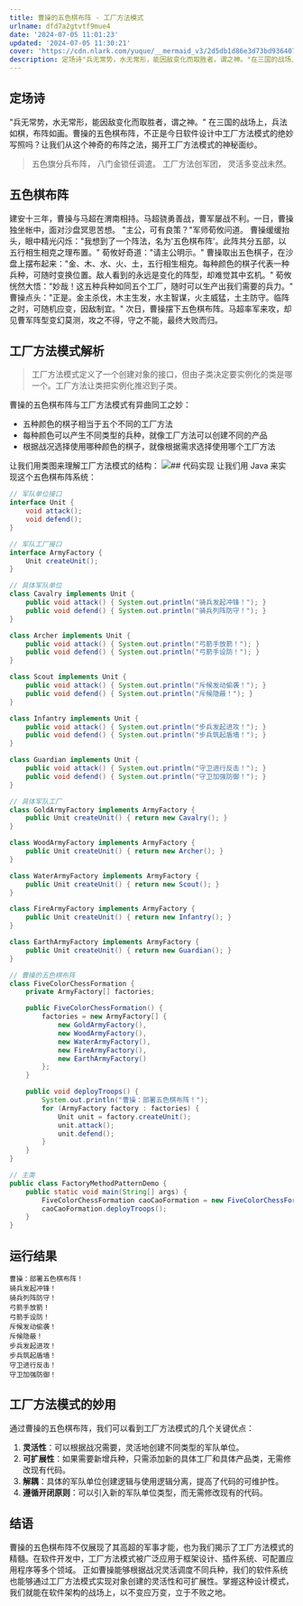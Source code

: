 ```yaml
---
title: 曹操的五色棋布阵 - 工厂方法模式
urlname: dfd7a2gtvtf9mue4
date: '2024-07-05 11:01:23'
updated: '2024-07-05 11:30:21'
cover: 'https://cdn.nlark.com/yuque/__mermaid_v3/2d5db1d86e3d73bd936407244ef2d204.svg'
description: 定场诗"兵无常势，水无常形，能因敌变化而取胜者，谓之神。"在三国的战场上，兵法如棋，布阵如画。曹操的五色棋布阵，不正是今日软件设计中工厂方法模式的绝妙写照吗？让我们从这个神奇的布阵之法，揭开工厂方法模式的神秘面纱。五色旗分兵布阵，八门金锁任调遣。工厂方法创军团，灵活多变战未然。五色棋布阵建安十...
---
```

## 定场诗
"兵无常势，水无常形，能因敌变化而取胜者，谓之神。"
在三国的战场上，兵法如棋，布阵如画。曹操的五色棋布阵，不正是今日软件设计中工厂方法模式的绝妙写照吗？让我们从这个神奇的布阵之法，揭开工厂方法模式的神秘面纱。
> 五色旗分兵布阵，
八门金锁任调遣。
工厂方法创军团，
灵活多变战未然。

## 五色棋布阵
建安十三年，曹操与马超在渭南相持。马超骁勇善战，曹军屡战不利。一日，曹操独坐帐中，面对沙盘冥思苦想。
"主公，可有良策？"军师荀攸问道。
曹操缓缓抬头，眼中精光闪烁："我想到了一个阵法，名为'五色棋布阵'。此阵共分五部，以五行相生相克之理布置。"
荀攸好奇道："请主公明示。"
曹操取出五色棋子，在沙盘上摆布起来："金、木、水、火、土，五行相生相克。每种颜色的棋子代表一种兵种，可随时变换位置。敌人看到的永远是变化的阵型，却难觉其中玄机。"
荀攸恍然大悟："妙哉！这五种兵种如同五个工厂，随时可以生产出我们需要的兵力。"
曹操点头："正是。金主杀伐，木主生发，水主智谋，火主威猛，土主防守。临阵之时，可随机应变，因敌制宜。"
次日，曹操摆下五色棋布阵。马超率军来攻，却见曹军阵型变幻莫测，攻之不得，守之不能，最终大败而归。
## 工厂方法模式解析
> 工厂方法模式定义了一个创建对象的接口，但由子类决定要实例化的类是哪一个。工厂方法让类把实例化推迟到子类。

曹操的五色棋布阵与工厂方法模式有异曲同工之妙：

- 五种颜色的棋子相当于五个不同的工厂方法
- 每种颜色可以产生不同类型的兵种，就像工厂方法可以创建不同的产品
- 根据战况选择使用哪种颜色的棋子，就像根据需求选择使用哪个工厂方法

让我们用类图来理解工厂方法模式的结构：
![](https://oss1.aistar.cool/elog-offer-now/9b22e4445c27211e42d97f5b9d25b2b1.svg)## 代码实现
让我们用 Java 来实现这个五色棋布阵系统：
```java
// 军队单位接口
interface Unit {
    void attack();
    void defend();
}

// 军队工厂接口
interface ArmyFactory {
    Unit createUnit();
}

// 具体军队单位
class Cavalry implements Unit {
    public void attack() { System.out.println("骑兵发起冲锋！"); }
    public void defend() { System.out.println("骑兵列阵防守！"); }
}

class Archer implements Unit {
    public void attack() { System.out.println("弓箭手放箭！"); }
    public void defend() { System.out.println("弓箭手设防！"); }
}

class Scout implements Unit {
    public void attack() { System.out.println("斥候发动偷袭！"); }
    public void defend() { System.out.println("斥候隐蔽！"); }
}

class Infantry implements Unit {
    public void attack() { System.out.println("步兵发起进攻！"); }
    public void defend() { System.out.println("步兵筑起盾墙！"); }
}

class Guardian implements Unit {
    public void attack() { System.out.println("守卫进行反击！"); }
    public void defend() { System.out.println("守卫加强防御！"); }
}

// 具体军队工厂
class GoldArmyFactory implements ArmyFactory {
    public Unit createUnit() { return new Cavalry(); }
}

class WoodArmyFactory implements ArmyFactory {
    public Unit createUnit() { return new Archer(); }
}

class WaterArmyFactory implements ArmyFactory {
    public Unit createUnit() { return new Scout(); }
}

class FireArmyFactory implements ArmyFactory {
    public Unit createUnit() { return new Infantry(); }
}

class EarthArmyFactory implements ArmyFactory {
    public Unit createUnit() { return new Guardian(); }
}

// 曹操的五色棋布阵
class FiveColorChessFormation {
    private ArmyFactory[] factories;

    public FiveColorChessFormation() {
        factories = new ArmyFactory[] {
            new GoldArmyFactory(),
            new WoodArmyFactory(),
            new WaterArmyFactory(),
            new FireArmyFactory(),
            new EarthArmyFactory()
        };
    }

    public void deployTroops() {
        System.out.println("曹操：部署五色棋布阵！");
        for (ArmyFactory factory : factories) {
            Unit unit = factory.createUnit();
            unit.attack();
            unit.defend();
        }
    }
}

// 主类
public class FactoryMethodPatternDemo {
    public static void main(String[] args) {
        FiveColorChessFormation caoCaoFormation = new FiveColorChessFormation();
        caoCaoFormation.deployTroops();
    }
}
```
## 运行结果
```
曹操：部署五色棋布阵！
骑兵发起冲锋！
骑兵列阵防守！
弓箭手放箭！
弓箭手设防！
斥候发动偷袭！
斥候隐蔽！
步兵发起进攻！
步兵筑起盾墙！
守卫进行反击！
守卫加强防御！
```
## 工厂方法模式的妙用
通过曹操的五色棋布阵，我们可以看到工厂方法模式的几个关键优点：

1. **灵活性**：可以根据战况需要，灵活地创建不同类型的军队单位。
2. **可扩展性**：如果需要新增兵种，只需添加新的具体工厂和具体产品类，无需修改现有代码。
3. **解耦**：具体的军队单位创建逻辑与使用逻辑分离，提高了代码的可维护性。
4. **遵循开闭原则**：可以引入新的军队单位类型，而无需修改现有的代码。
## 结语
曹操的五色棋布阵不仅展现了其高超的军事才能，也为我们揭示了工厂方法模式的精髓。在软件开发中，工厂方法模式被广泛应用于框架设计、插件系统、可配置应用程序等多个领域。
正如曹操能够根据战况灵活调度不同兵种，我们的软件系统也能够通过工厂方法模式实现对象创建的灵活性和可扩展性。掌握这种设计模式，我们就能在软件架构的战场上，以不变应万变，立于不败之地。
